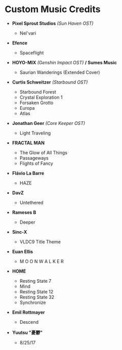# Custom Music Credits

* **Pixel Sprout Studios** *(Sun Haven OST)*
  - Nel'vari

* **Efence**
  - Spaceflight

* **HOYO-MIX** *(Genshin Impact OST)* **/ Sumes Music**
  - Saurian Wanderings (Extended Cover)

* **Curtis Schweitzer** *(Starbound OST)*
  - Starbound Forest
  - Crystal Exploration 1
  - Forsaken Grotto
  - Europa
  - Atlas


* **Jonathan Geer** *(Core Keeper OST)*
	- Light Traveling


* **FRACTAL MAN**
	- The Glow of All Things
	- Passageways
	- Flights of Fancy


* **Flávio La Barre**
	- HAZE


* **DavZ**
	- Untethered


* **Rameses B**
	- Deeper


* **Sinc-X**
	- VLDC9 Title Theme


* **Euan Ellis**
	- M O O N W A L K E R 


* **HOME**
	- Resting State 7
	- Mind
	- Resting State 12
	- Resting State 32
	- Synchronize


* **Emil Rottmayer**
	- Descend


* **Yuutsu "憂鬱"**
	- 8/25/17
